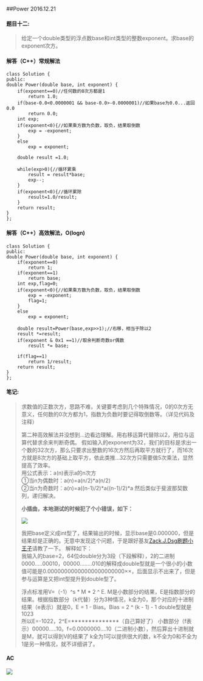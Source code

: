 ##Power 2016.12.21

#### 题目十二: ####

> 给定一个double类型的浮点数base和int类型的整数exponent。求base的exponent次方。

#### 解答（C++）常规解法

    class Solution {
    public:
    double Power(double base, int exponent) {
        if(exponent==0)//任何数的0次方都是1
            return 1.0;
        if(base-0.0<0.0000001 && base-0.0>-0.0000001)//如果base为0.0...返回0.0
            return 0.0;        
        int exp;
        if(exponent<0){//如果乘方数为负数，取负，结果取倒数
            exp = -exponent;
        }
        else
            exp = exponent;     
		
        double result =1.0;
         
        while(exp>0){//循环累乘
            result = result*base;
            exp--;
        }
        if(exponent<0){//循环累除
            result=1.0/result;
        }       
        return result;            
    }
    };

#### 解答（C++）高效解法，O(logn)

    class Solution {
    public:
    double Power(double base, int exponent) {
        if(exponent==0)
            return 1;
        if(exponent==1)
            return base;
        int exp,flag=0;
        if(exponent<0){//如果乘方数为负数，取负，结果取倒数
            exp = -exponent;
            flag=1;
        }
        else
            exp = exponent;
        
        double result=Power(base,exp>>1);//右移，相当于除以2
        result *=result;
        if(exponent & 0x1 ==1)//取余判断奇数or偶数
            result *= base;
        
        if(flag==1)
            return 1/result;
        return result;         
    }
    };



#### 笔记: ####
>求数值的正数次方，思路不难，关键要考虑到几个特殊情况，0的0次方无意义，任何数的0次方都为1，指数为负数时要记得取倒数等。（详见代码及注释）
>
>第二种高效解法并没想到...边看边理解。用右移运算代替除以2，用位与运算代替求余来判断奇偶。
>假如输入的exponent为32，我们的目标是求出一个数的32次方，那么只要求出整数的16次方然后再取平方就行了，而16次方就是8次方的基础上取平方，依此类推...32次方只需要做5次乘法，显然提高了效率。  
>用公式表示：a(n)表示a的n次方  
>①当n为偶数时：a(n)=a(n/2)*a(n/2)  
>②当n为奇数时：a(n)=a((n-1)/2)*a((n-1)/2)*a
>然后类似于斐波那契数列，递归解决。
>
>**小插曲，本地测试的时候犯了个小错误，如下：**
>
>![](http://i.imgur.com/vxPQyxa.png)  
>
>我把base定义成int型了，结果输出的时候，显示base是0.000000，但是结果却是正确的。无意中发现这个问题，于是跟好基友[Zack.J.Dsg刷题小王子](http://blog.csdn.net/zkj126521)请教了一下。
>解释如下：  
>我输入的base=2，64位double分为3段（下段解释），2的二进制0000.....00010，00000........010的解释成double型就是一个很小的小数值可能是0.00000000000000000000000××，后面显示不出来了，但是参与运算是又把int型提升到double型了。
>
>浮点标准用V=（-1）^s * M * 2 ^ E. M是小数部分的结果，E是指数部分的结果。根据指数部分（k代替）分为3种情况，k全为0，那个对应的十进制结果（e表示）就是0，E = 1 - Bias。Bias = 2 ^ (k - 1) - 1 double型就是1023  
>所以E=-1022，2^E=**************（自己算好了）
>小数部分（f表示）00000.....10。f=0.0000000....10（二进制小数），然后算出十进制就是M，就可以得到V的结果了
>k全为1可以提供很大的数，k不全为0和不全为1是另一种情况，就不详细讲了。

#### AC ####
![](http://i.imgur.com/r9qCsCb.png)

